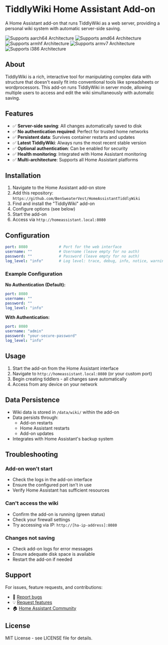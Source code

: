 # TiddlyWiki Home Assistant Add-on

A Home Assistant add-on that runs TiddlyWiki as a web server, providing a personal wiki system with automatic server-side saving.

![Supports aarch64 Architecture][aarch64-shield]
![Supports amd64 Architecture][amd64-shield]
![Supports armhf Architecture][armhf-shield]
![Supports armv7 Architecture][armv7-shield]
![Supports i386 Architecture][i386-shield]

## About

TiddlyWiki is a rich, interactive tool for manipulating complex data with structure that doesn't easily fit into conventional tools like spreadsheets or wordprocessors. This add-on runs TiddlyWiki in server mode, allowing multiple users to access and edit the wiki simultaneously with automatic saving.

## Features

- ✅ **Server-side saving**: All changes automatically saved to disk
- ✅ **No authentication required**: Perfect for trusted home networks  
- ✅ **Persistent data**: Survives container restarts and updates
- ✅ **Latest TiddlyWiki**: Always runs the most recent stable version
- ✅ **Optional authentication**: Can be enabled for security
- ✅ **Health monitoring**: Integrated with Home Assistant monitoring
- ✅ **Multi-architecture**: Supports all Home Assistant platforms

## Installation

1. Navigate to the Home Assistant add-on store
2. Add this repository: `https://github.com/BenSweaterVest/HomeAssistantTiddlyWiki`
3. Find and install the "TiddlyWiki" add-on
4. Configure options (see below)
5. Start the add-on
6. Access via `http://homeassistant.local:8080`

## Configuration

```yaml
port: 8080              # Port for the web interface
username: ""            # Username (leave empty for no auth)
password: ""            # Password (leave empty for no auth)
log_level: "info"       # Log level: trace, debug, info, notice, warning, error, fatal
```

### Example Configuration

**No Authentication (Default):**
```yaml
port: 8080
username: ""
password: ""
log_level: "info"
```

**With Authentication:**
```yaml
port: 8080
username: "admin"
password: "your-secure-password"
log_level: "info"
```

## Usage

1. Start the add-on from the Home Assistant interface
2. Navigate to `http://homeassistant.local:8080` (or your custom port)
3. Begin creating tiddlers - all changes save automatically
4. Access from any device on your network

## Data Persistence

- Wiki data is stored in `/data/wiki/` within the add-on
- Data persists through:
  - Add-on restarts
  - Home Assistant restarts  
  - Add-on updates
- Integrates with Home Assistant's backup system

## Troubleshooting

### Add-on won't start
- Check the logs in the add-on interface
- Ensure the configured port isn't in use
- Verify Home Assistant has sufficient resources

### Can't access the wiki
- Confirm the add-on is running (green status)
- Check your firewall settings
- Try accessing via IP: `http://[ha-ip-address]:8080`

### Changes not saving
- Check add-on logs for error messages
- Ensure adequate disk space is available
- Restart the add-on if needed

## Support

For issues, feature requests, and contributions:
- 🐛 [Report bugs](https://github.com/yourusername/hassio-tiddlywiki/issues)
- 💡 [Request features](https://github.com/yourusername/hassio-tiddlywiki/issues)
- 🏠 [Home Assistant Community](https://community.home-assistant.io/)

## License

MIT License - see LICENSE file for details.

[aarch64-shield]: https://img.shields.io/badge/aarch64-yes-green.svg
[amd64-shield]: https://img.shields.io/badge/amd64-yes-green.svg
[armhf-shield]: https://img.shields.io/badge/armhf-yes-green.svg
[armv7-shield]: https://img.shields.io/badge/armv7-yes-green.svg
[i386-shield]: https://img.shields.io/badge/i386-yes-green.svg
